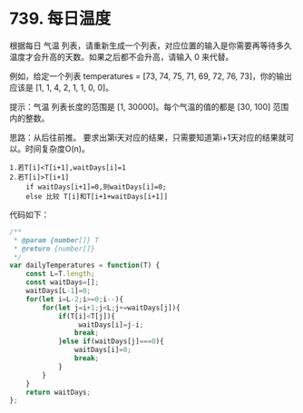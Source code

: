 # 739. 每日温度
根据每日 气温 列表，请重新生成一个列表，对应位置的输入是你需要再等待多久温度才会升高的天数。如果之后都不会升高，请输入 0 来代替。

例如，给定一个列表 temperatures = [73, 74, 75, 71, 69, 72, 76, 73]，你的输出应该是 [1, 1, 4, 2, 1, 1, 0, 0]。

提示：气温 列表长度的范围是 [1, 30000]。每个气温的值的都是 [30, 100] 范围内的整数。  

思路：从后往前推。 要求出第i天对应的结果，只需要知道第i+1天对应的结果就可以。时间复杂度O(n)。

    1.若T[i]<T[i+1],waitDays[i]=1
    2.若T[i]>T[i+1] 
        if waitDays[i+1]=0,则waitDays[i]=0;
        else 比较 T[i]和T[i+1+waitDays[i+1]]

代码如下：
```javascript
/**
 * @param {number[]} T
 * @return {number[]}
 */
var dailyTemperatures = function(T) {
    const L=T.length;
    const waitDays=[];
    waitDays[L-1]=0;
    for(let i=L-2;i>=0;i--){
        for(let j=i+1;j<L;j+=waitDays[j]){
            if(T[i]<T[j]){
                 waitDays[i]=j-i;
                break;
            }else if(waitDays[j]===0){
                waitDays[i]=0;
                break;
            }
        }        
    }
    return waitDays;
};
```